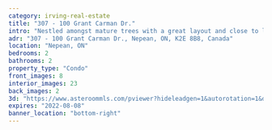 ```yaml
---
category: irving-real-estate
title: "307 - 100 Grant Carman Dr."
intro: "Nestled amongst mature trees with a great layout and close to lots of shopping."
adr: "307 - 100 Grant Carman Dr., Nepean, ON, K2E 8B8, Canada"
location: "Nepean, ON"
bedrooms: 2
bathrooms: 2
property_type: "Condo"
front_images: 8
interior_images: 23
back_images: 2
3d: "https://www.asteroommls.com/pviewer?hideleadgen=1&autorotation=1&defaultviewdollhouse=0&showdollhousehotspot=1&stopbgaudio=1&autonav=0&token=ZADaCFk47keHNh0QILT3UA"
expires: "2022-08-08"
banner_location: "bottom-right"
---
```

